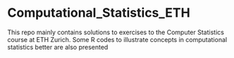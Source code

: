 # Computational_Statistics_ETH

This repo mainly contains solutions to exercises to the Computer Statistics course at ETH Zurich. Some R codes to illustrate concepts in computational statistics better are also presented 
